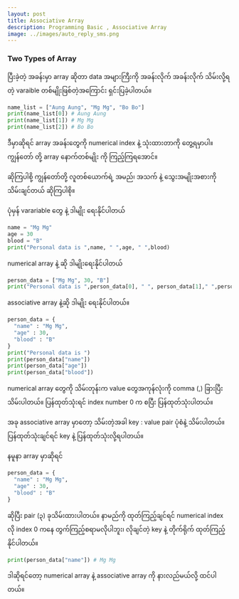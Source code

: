 ```yaml
---
layout: post
title: Associative Array
description: Programming Basic , Associative Array
image: ../images/auto_reply_sms.png
---
```

### Two Types of Array

ပြီးခဲ့တဲ့ အခန်းမှာ array ဆိုတာ data အများကြီးကို အခန်းလိုက် အခန်းလိုက် သိမ်းလို့ရတဲ့ varaible တစ်မျိုးဖြစ်တဲ့အကြောင်း ရှင်းပြခဲ့ပါတယ်။

```python
name_list = ["Aung Aung", "Mg Mg", "Bo Bo"]
print(name_list[0]) # Aung Aung
print(name_list[1]) # Mg Mg
print(name_list[2]) # Bo Bo
```

ဒီမှာဆိုရင် array အခန်းတွေကို numerical index နဲ့ သုံးထားတာကို တွေ့ရမှာပါ။
ကျွန်တော် တို့ array နောက်တစ်မျိုး ကို ကြည့်ကြရအောင်။

ဆိုကြပါစို့ ကျွန်တော်တို့ လူတစ်ယောက်ရဲ့ အမည်၊ အသက် နဲ့ သွေးအမျိုးအစားကို သိမ်းချင်တယ် ဆိုကြပါစို။

ပုံမှန် varariable တွေ နဲ့ ဒါမျိုး ရေးနိုင်ပါတယ်
```python
name = "Mg Mg"
age = 30
blood = "B"
print("Personal data is ",name, " ",age, " ",blood)
```
numerical array နဲ့ ဆို ဒါမျိုးရေးနိုင်ပါတယ်
```python
person_data = ["Mg Mg", 30, "B"]
print("Personal data is ",person_data[0], " ", person_data[1]," ",person_data[2])
```
associative array နဲ့ဆို ဒါမျိုး ရေးနိုင်ပါတယ်။
```python
person_data = {
  "name" : "Mg Mg",
  "age" : 30,
  "blood" : "B"
}
print("Personal data is ")
print(person_data["name"])
print(person_data["age"])
print(person_data["blood"])

```

numerical array တွေကို သိမ်းတုန်းက value တွေအကုန်လုံးကို comma (,) ခြားပြီး သိမ်းပါတယ်။ ပြန်ထုတ်သုံးရင် index number 0 က စပြီး ပြန်ထုတ်သုံးပါတယ်။

အခု associative array မှာတော့ သိမ်းတဲ့အခါ 
key : value pair ပုံစံနဲ့ သိမ်းပါတယ်။ ပြန်ထုတ်သုံးချင်ရင် key နဲ့ ပြန်ထုတ်သုံးလို့ရပါတယ်။

နမူနာ array မှာဆိုရင် 
```python
person_data = {
  "name" : "Mg Mg",
  "age" : 30,
  "blood" : "B"
}
```
ဆိုပြီး pair (၃) ခုသိမ်းထားပါတယ်။ နာမည်ကို ထုတ်ကြည့်ချင်ရင် numerical index လို index 0 ကနေ တွက်ကြည့်စရာမလိုပါဘူး၊ လိုချင်တဲ့ key နဲ့ တိုက်ရိုက် ထုတ်ကြည့်နိုင်ပါတယ်။

```python
print(person_data["name"]) # Mg Mg
```

ဒါဆိုရင်တော့ numerical array နဲ့ associative array ကို နားလည်မယ်လို့ ထင်ပါတယ်။